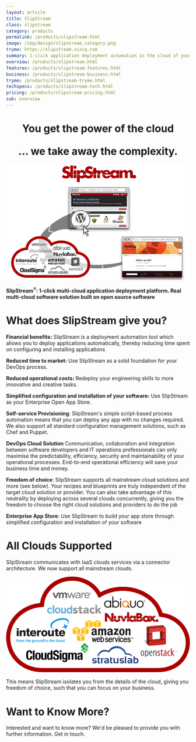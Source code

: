 ```yaml
---
layout: article
title: SlipStream
class: slipstream
category: products
permalink: /products/slipstream.html
image: /img/design/slipstream_category.png
tryme: https://slipstream.sixsq.com
summary: 1-click application deployment automation in the cloud of your choice. An open source solution to build your own app store and DevOps process.
overview: /products/slipstream.html
features: /products/slipstream-features.html
business: /products/slipstream-business.html
tryme: /products/slipstream-tryme.html
techspecs: /products/slipstream-tech.html
pricing: /products/slipstream-pricing.html
sub: overview
---
```


<h1 class="slogan" align="center">You get the power of the cloud<p></p>... we take away the complexity.</h1>

<p align="center"><img src="/img/content/slipstream-overview.png" alt="SlipStream overview" width="700" /></p>

**SlipStream<sup>®</sup>: 1-click multi-cloud application deployment platform. Real multi-cloud software solution built on open source software**

What does SlipStream give you?
=========

**Financial benefits:** SlipStream is a deployment automation tool which allows you to deploy applications automatically, thereby reducing time spent on configuring and installing applications

**Reduced time to market:** Use SlipStream as a solid foundation for your DevOps process.

**Reduced operational costs:** Redeploy your engineering skills to more innovative and creative tasks.

**Simplified configuration and installation of your software:** Use SlipStream as your Enterprise Open App Store.

**Self-service Provisioning**: SlipStream's simple script-based process automation means that you can deploy any app with no changes required. We also support all standard configuration management solutions, such as Chef and Puppet.

**DevOps Cloud Solution** Communication, collaboration and integration between software developers and IT operations professionals can only maximise the predictability, efficiency, security and maintainability of your operational processes. End-to-end operational efficiency will save your business time and money.

**Freedom of choice**: SlipStream supports all mainstream cloud solutions and more (see below). Your recipes and blueprints are truly independent of the target cloud solution or provider. You can also take advantage of this neutrality by deploying across several clouds concurrently, giving you the freedom to choose the right cloud solutions and providers to do the job

**Enterprise App Store**: Use SlipStream to build your app store through simplified configuration and installation of your software

All Clouds Supported
========

SlipStream communicates with IaaS clouds services via a connector architecture. We now support all mainstream clouds.

<p align="center"><img src="/img/content/cloud_providers_color_on_transparent_1000px.png" alt="SlipStream Supported Clouds" width="600" /></p>

This means SlipStream isolates you from the details of the cloud, giving you freedom of choice, such that you can focus on your business.

Want to Know More?
====

Interested and want to know more? We'd be pleased to provide you with further information. Get in touch.

<span class='contact-us-placeholder'></span>
